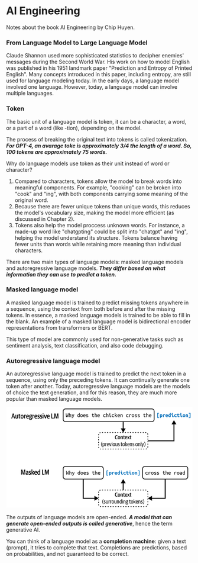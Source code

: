 # AI Engineering

Notes about the book AI Engineering by Chip Huyen.

### From Language Model to Large Language Model

Claude Shannon used more sophisticated statistics to decipher enemies' messages during the Second World War. His work on how to model English was published in his 1951 landmark paper "Prediction and Entropy of Printed English". Many concepts introduced in this paper, including entropy, are still used for language modeling today. In the early days, a language model involved one language. However, today, a language model can involve multiple languages.

### Token

The basic unit of a language model is token, it can be a character, a word, or a part of a word (like -tion), depending on the model.

The process of breaking the original text into tokens is called tokenization. ***For GPT-4, an avarage toke is approximately 3/4 the length of a word. So, 100 tokens are approximately 75 words.***

Why do language models use token as their unit instead of word or character?
1. Compared to characters, tokens allow the model to break words into meaningful components. For example, "cooking" can be broken into "cook" and "ing", with both components carrying some meaning of the original word.
2. Because there are fewer unique tokens than unique words, this reduces the model's vocabulary size, making the model more efficient (as discussed in Chapter 2).
3. Tokens also help the model proccess unknown words. For instance, a made-up word like "chatgpting" could be split into "chatgpt" and "ing", helping the model understand its structure. Tokens balance having fewer units than words while retaining more meaning than individual characters.

There are two main types of language models: masked language models and autoregressive language models. ***They differ based on what information they can use to predict a token.***

### Masked language model

A masked language model is trained to predict missing tokens anywhere in a sequence, using the context from both before and after the missing tokens. In essence, a masked language models is trained to be able to fill in the blank. An example of a masked language model is bidirectional encoder representations from transformers or BERT.

This type of model are commonly used for non-generative tasks such as sentiment analysis, text classification, and also code debugging.

### Autoregressive language model

An autoregressive language model is trained to predict the next token in a sequence, using only the preceding tokens. It can continually generate one token after another. Today, autoregressive language models are the models of choice the text generation, and for this reason, they are much more popular than masked language models.

![Autoregressive LM vs Masked LM](img/auregressive-vs-masked-language-models.png)

The outputs of language models are open-ended. ***A model that can generate open-ended outputs is called generative***, hence the term generative AI.

You can think of a  language model as a **completion machine**: given a text (prompt), it tries to complete that text. Completions are predictions, based on probabilities, and not guaranteed to be correct.